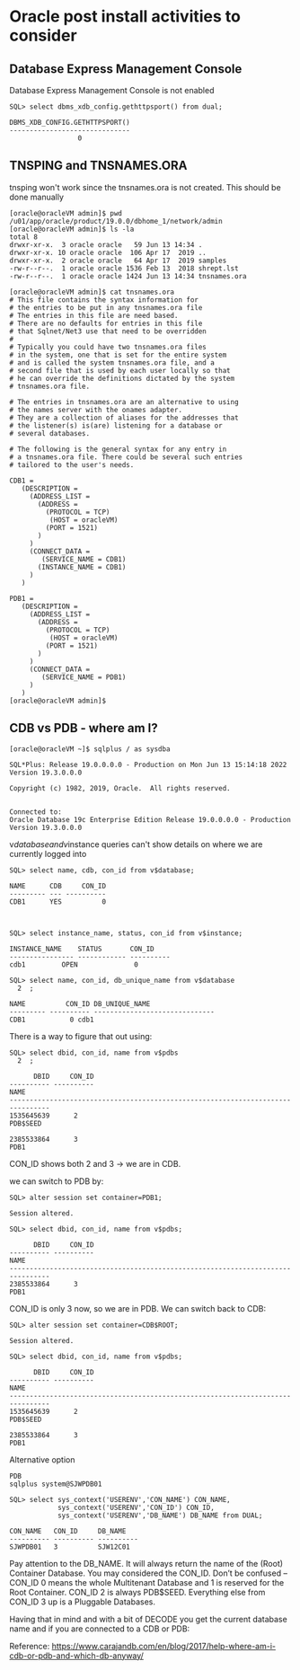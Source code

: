 # Oracle post install activities to consider
## Database Express Management Console

Database Express Management Console is not enabled
```
SQL> select dbms_xdb_config.gethttpsport() from dual;

DBMS_XDB_CONFIG.GETHTTPSPORT()
------------------------------
			     0
```

## TNSPING and TNSNAMES.ORA

tnsping won't work since the tnsnames.ora is not created. This should be done manually
```
[oracle@oracleVM admin]$ pwd
/u01/app/oracle/product/19.0.0/dbhome_1/network/admin
[oracle@oracleVM admin]$ ls -la
total 8
drwxr-xr-x.  3 oracle oracle   59 Jun 13 14:34 .
drwxr-xr-x. 10 oracle oracle  106 Apr 17  2019 ..
drwxr-xr-x.  2 oracle oracle   64 Apr 17  2019 samples
-rw-r--r--.  1 oracle oracle 1536 Feb 13  2018 shrept.lst
-rw-r--r--.  1 oracle oracle 1424 Jun 13 14:34 tnsnames.ora
```

```
[oracle@oracleVM admin]$ cat tnsnames.ora 
# This file contains the syntax information for 
# the entries to be put in any tnsnames.ora file
# The entries in this file are need based. 
# There are no defaults for entries in this file
# that Sqlnet/Net3 use that need to be overridden 
#
# Typically you could have two tnsnames.ora files
# in the system, one that is set for the entire system
# and is called the system tnsnames.ora file, and a
# second file that is used by each user locally so that
# he can override the definitions dictated by the system
# tnsnames.ora file.

# The entries in tnsnames.ora are an alternative to using
# the names server with the onames adapter.
# They are a collection of aliases for the addresses that 
# the listener(s) is(are) listening for a database or 
# several databases.

# The following is the general syntax for any entry in 
# a tnsnames.ora file. There could be several such entries 
# tailored to the user's needs.

CDB1 =
   (DESCRIPTION =
     (ADDRESS_LIST =
       (ADDRESS =
         (PROTOCOL = TCP)
          (HOST = oracleVM)
         (PORT = 1521)
       )
     )
     (CONNECT_DATA =
        (SERVICE_NAME = CDB1)
       (INSTANCE_NAME = CDB1)
     )
   )

PDB1 =
   (DESCRIPTION =
     (ADDRESS_LIST =
       (ADDRESS =
         (PROTOCOL = TCP)
          (HOST = oracleVM)
         (PORT = 1521)
       )
     )
     (CONNECT_DATA =
        (SERVICE_NAME = PDB1)
     )
   )
[oracle@oracleVM admin]$ 
```




## CDB vs PDB - where am I?
```
[oracle@oracleVM ~]$ sqlplus / as sysdba

SQL*Plus: Release 19.0.0.0.0 - Production on Mon Jun 13 15:14:18 2022
Version 19.3.0.0.0

Copyright (c) 1982, 2019, Oracle.  All rights reserved.


Connected to:
Oracle Database 19c Enterprise Edition Release 19.0.0.0.0 - Production
Version 19.3.0.0.0
```
v$database and v$instance queries can't show details on where we are currently logged into

```
SQL> select name, cdb, con_id from v$database;

NAME	  CDB	  CON_ID
--------- --- ----------
CDB1	  YES	       0



SQL> select instance_name, status, con_id from v$instance;

INSTANCE_NAME	 STATUS 	  CON_ID
---------------- ------------ ----------
cdb1		 OPEN		       0

SQL> select name, con_id, db_unique_name from v$database
  2  ;

NAME	      CON_ID DB_UNIQUE_NAME
--------- ---------- ------------------------------
CDB1		   0 cdb1
```
There is a way to figure that out using:

```
SQL> select dbid, con_id, name from v$pdbs
  2  ;

      DBID     CON_ID
---------- ----------
NAME
--------------------------------------------------------------------------------
1535645639	    2
PDB$SEED

2385533864	    3
PDB1
```
CON_ID shows both 2 and 3 -> we are in CDB.

we can switch to PDB by:
```
SQL> alter session set container=PDB1;

Session altered.

SQL> select dbid, con_id, name from v$pdbs;

      DBID     CON_ID
---------- ----------
NAME
--------------------------------------------------------------------------------
2385533864	    3
PDB1
```
CON_ID is only 3 now, so we are in PDB.
We can switch back to CDB:
```
SQL> alter session set container=CDB$ROOT;

Session altered.

SQL> select dbid, con_id, name from v$pdbs;

      DBID     CON_ID
---------- ----------
NAME
--------------------------------------------------------------------------------
1535645639	    2
PDB$SEED

2385533864	    3
PDB1
```
Alternative option

```
PDB
sqlplus system@SJWPDB01

SQL> select sys_context('USERENV','CON_NAME') CON_NAME,
            sys_context('USERENV','CON_ID') CON_ID,
            sys_context('USERENV','DB_NAME') DB_NAME from DUAL;

CON_NAME   CON_ID     DB_NAME
---------- ---------- ----------
SJWPDB01   3          SJW12C01
```
Pay attention to the DB_NAME. It will always return the name of the (Root) Container Database. You may considered the CON_ID. Don’t be confused – CON_ID 0 means the whole Multitenant Database and 1 is reserved for the Root Container. CON_ID 2 is always PDB$SEED. Everything else from CON_ID 3 up is a Pluggable Databases.

Having that in mind and with a bit of DECODE you get the current database name and if you are connected to a CDB or PDB:


Reference: https://www.carajandb.com/en/blog/2017/help-where-am-i-cdb-or-pdb-and-which-db-anyway/



